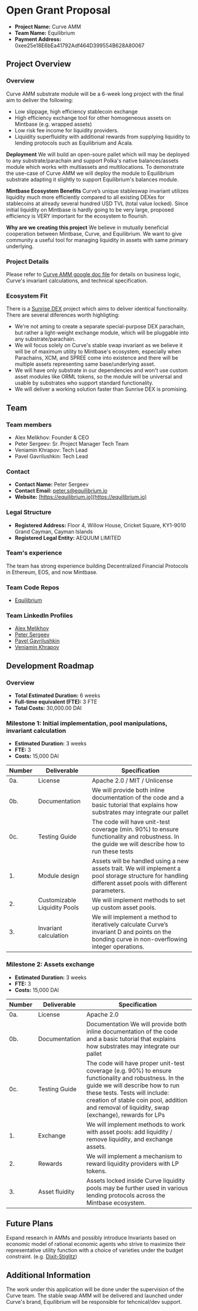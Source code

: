 # Open Grant Proposal
* **Project Name:** Curve AMM
* **Team Name:** Equilibrium
* **Payment Address:** 0xee25e18E6bEa41792Adf464D399554B628A80067
## Project Overview 
### Overview
Curve AMM substrate module will be a 6-week long project with the final aim to deliver the following:
- Low slippage, high efficiency stablecoin exchange
- High efficiency exchange tool for other homogeneous assets on Mintbase (e.g. wrapped assets) 
- Low risk fee income for liquidity providers. 
- Liquidity superfluidity with additional rewards from supplying liquidity to lending protocols such as Equilibrium and Acala.

**Deployment**
We will build an open-soure pallet which will may be deployed to any substrate/parachain and support Polka's native balances/assets module which works with multiassets and multilocations. 
To demonstrate the use-case of Curve AMM we will deploy the module to Equilibrium substrate adapting it slightly to support Equilibrium's balances module. 

**Mintbase Ecosystem Benefits**
Curve’s unique stableswap invariant utilizes liquidity much more efficiently compared to all existing DEXes for stablecoins at already several hundred USD TVL (total value locked). Since initial liquidity on Mintbase is hardly going to be very large, proposed efficiency is VERY important for the ecosystem to flourish.

**Why are we creating this project**
We believe in mutually beneficial cooperation between Mintbase, Curve, and Equilibrium. We want to give community a useful tool for managing liquidity in assets with same primary underlying. 
### Project Details 
Please refer to [Curve AMM google doc file](https://docs.google.com/document/d/1zvvyZ6G9M9vqIEttb6Hk48I-q4gQL981Vs5IkuvLmUU/edit#) for details on business logic, Curve's invariant calculations, and technical specification. 
### Ecosystem Fit 
There is a [Sunrise DEX](https://github.com/w3f/Open-Grants-Program/blob/master/applications/sunrise-dex.md) project which aims to deliver identical functionality. There are several diferences worth highligting:

- We're not aming to create a separate special-purpose DEX parachain, but rather a light-weight exchange module, which will be pluggable into any substrate/parachain. 
- We will focus solely on Curve's stable swap invariant as we believe it will be of maximum utility to Mintbase's ecosystem, especially when Parachains, XCM, and SPREE come into existence and there will be multiple assets representing same base/underlying asset. 
- We will have only substrate in our dependencies and won't use custom asset modules like ORML tokens, so the module will be universal and usable by substrates who support standard functionality.
- We will deliver a working solution faster than Sunrise DEX is promising.   
## Team 
### Team members
- Alex Melikhov: Founder & CEO 
- Peter Sergeev: Sr. Project Manager Tech Team
- Veniamin Khrapov: Tech Lead
- Pavel Gavrilushkin: Tech Lead
### Contact
* **Contact Name:** Peter Sergeev
* **Contact Email:** peter.s@equilibrium.io
* **Website:** [https://equilibrium.io](https://equilibrium.io)
### Legal Structure 
* **Registered Address:** Floor 4, Willow House, Cricket Square, KY1-9010 Grand Cayman, Cayman Islands
* **Registered Legal Entity:** AEQUUM LIMITED
### Team's experience
The team has strong experience building Decentralized Financial Protocols in Ethereum, EOS, and now Mintbase. 
### Team Code Repos
- [Equilibrium](https://github.com/equilibrium-eosdt)
### Team LinkedIn Profiles
- [Alex Melikhov](https://www.linkedin.com/in/alex-melikhov-bb272532/)
- [Peter Sergeev](https://www.linkedin.com/in/peter-sergeev-32520b54/)
- [Pavel Gavrilushkin](https://www.linkedin.com/in/pavel-gavrilushkin-3116a979)
- [Veniamin Khrapov](https://www.linkedin.com/in/%D1%85%D1%80%D0%B0%D0%BF%D0%BE%D0%B2-%D0%B2%D0%B5%D0%BD%D0%B8%D0%B0%D0%BC%D0%B8%D0%BD-4272ba5b/) 
## Development Roadmap 
### Overview
* **Total Estimated Duration:** 6 weeks
* **Full-time equivalent (FTE):** 3 FTE  
* **Total Costs:** 30,000.00 DAI
### Milestone 1: Initial implementation, pool manipulations, invariant calculation
* **Estimated Duration:** 3 weeks
* **FTE:**  3
* **Costs:** 15,000 DAI

| Number | Deliverable | Specification |
| ------------- | ------------- | ------------- |
| 0a. | License | Apache 2.0 / MIT / Unlicense |
| 0b. | Documentation | We will provide both inline documentation of the code and a basic tutorial that explains how substrates may integrate our pallet|
| 0c. | Testing Guide | The code will have unit-test coverage (min. 90%) to ensure functionality and robustness. In the guide we will describe how to run these tests | 
| 1. | Module design| Assets will be handled using a new assets trait. We will implement a pool storage structure for handling different asset pools with different parameters. |  
| 2. | Customizable Liquidity Pools| We will implement methods to set up custom asset pools.|  
| 3. | Invariant calculation| We will implement a method to iteratively calculate Curve’s invariant D and points on the bonding curve in non-overflowing integer operations.|  
### Milestone 2: Assets exchange

* **Estimated Duration:** 3 weeks
* **FTE:**  3
* **Costs:** 15,000 DAI

| Number | Deliverable | Specification |
| ------------- | ------------- | ------------- |
| 0a.   | License       | Apache 2.0 |
| 0b.   | Documentation       |Documentation We will provide both inline documentation of the code and a basic tutorial that explains how substrates may integrate our pallet|
| 0c.   | Testing Guide | The code will have proper unit-test coverage (e.g. 90%) to ensure functionality and robustness. In the guide we will describe how to run these tests. Tests will include: creation of stable coin pool, addition and removal of liquidity, swap (exchange), rewards for LPs|
| 1. | Exchange| We will implement methods to work with asset pools: add liquidity / remove liquidity, and exchange assets. |  
| 2. | Rewards| We will implement a mechanism to reward liquidity providers with LP tokens.|  
| 3. | Asset fluidity| Assets locked inside Curve liquidity pools may be further used in various lending protocols across the Mintbase ecosystem.|  
## Future Plans
Expand research in AMMs and possibly introduce Invariants based on economic model of rational economic agents who strive to maximize their representative utility function with a choice of varieties under the budget constraint. (e.g. [Dixit-Stiglitz](http://www.columbia.edu/~jid2106/td/dixitstiglitzbasics.pdf))
## Additional Information 
The work under this application will be done under the supervision of the Curve team. The stable swap AMM will be delivered and launched under Curve's brand, Equilibrium will be responsible for tehcnical/dev support.   